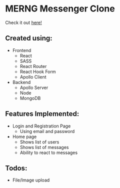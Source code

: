 # MERNG Messenger Clone

Check it out [here!](https://sleepy-clarke-0965a3.netlify.app/)

## Created using:

-   Frontend
    -   React
    -   SASS
    -   React Router
    -   React Hook Form
    -   Apollo Client
-   Backend
    -   Apollo Server
    -   Node
    -   MongoDB

## Features Implemented:

-   Login and Registration Page
    -   Using email and password
-   Home page
    -   Shows list of users
    -   Shows list of messages
    -   Ability to react to messages

## Todos:

-   File/Image upload
